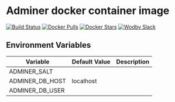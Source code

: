 # Adminer docker container image

[![Build Status](https://travis-ci.org/wodby/adminer.svg?branch=master)](https://travis-ci.org/wodby/adminer)
[![Docker Pulls](https://img.shields.io/docker/pulls/wodby/adminer.svg)](https://hub.docker.com/r/wodby/adminer)
[![Docker Stars](https://img.shields.io/docker/stars/wodby/adminer.svg)](https://hub.docker.com/r/wodby/adminer)
[![Wodby Slack](http://slack.wodby.com/badge.svg)](http://slack.wodby.com)

## Environment Variables

| Variable | Default Value | Description |
| -------- | ------------- | ----------- |
| ADMINER_SALT    |           | |
| ADMINER_DB_HOST | localhost | |
| ADMINER_DB_USER |           | |
